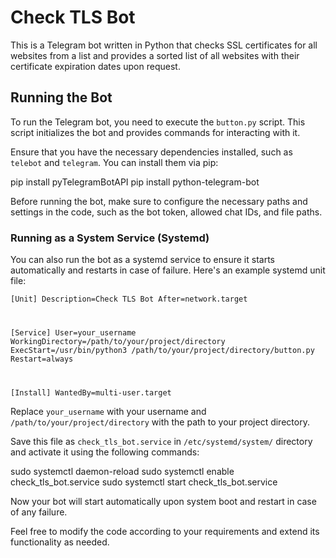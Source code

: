 # Check TLS Bot

This is a Telegram bot written in Python that checks SSL certificates for all websites from a list and provides a sorted list of all websites with their certificate expiration dates upon request.

## Running the Bot

To run the Telegram bot, you need to execute the `button.py` script. This script initializes the bot and provides commands for interacting with it.

Ensure that you have the necessary dependencies installed, such as `telebot` and `telegram`. You can install them via pip:

pip install pyTelegramBotAPI
pip install python-telegram-bot


Before running the bot, make sure to configure the necessary paths and settings in the code, such as the bot token, allowed chat IDs, and file paths.

### Running as a System Service (Systemd)

You can also run the bot as a systemd service to ensure it starts automatically and restarts in case of failure. Here's an example systemd unit file:

<code>[Unit]
Description=Check TLS Bot
After=network.target

[Service]
User=your_username
WorkingDirectory=/path/to/your/project/directory
ExecStart=/usr/bin/python3 /path/to/your/project/directory/button.py
Restart=always

[Install]
WantedBy=multi-user.target</code>

Replace `your_username` with your username and `/path/to/your/project/directory` with the path to your project directory.

Save this file as `check_tls_bot.service` in `/etc/systemd/system/` directory and activate it using the following commands:

sudo systemctl daemon-reload
sudo systemctl enable check_tls_bot.service
sudo systemctl start check_tls_bot.service


Now your bot will start automatically upon system boot and restart in case of any failure.

Feel free to modify the code according to your requirements and extend its functionality as needed.
